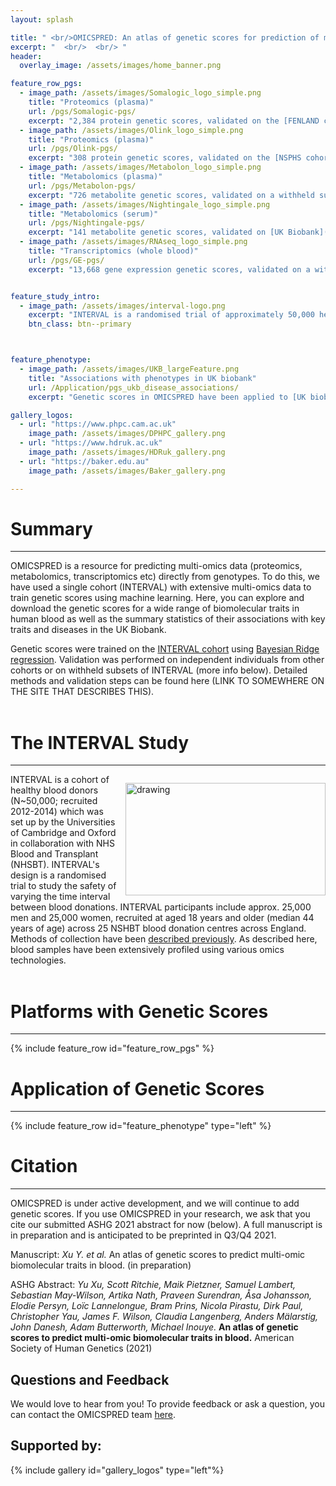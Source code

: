 ```yaml
---
layout: splash

title: " <br/>OMICSPRED: An atlas of genetic scores for prediction of multi-omics data"
excerpt: "  <br/>  <br/> "
header:
  overlay_image: /assets/images/home_banner.png

feature_row_pgs:
  - image_path: /assets/images/Somalogic_logo_simple.png
    title: "Proteomics (plasma)"
    url: /pgs/Somalogic-pgs/
    excerpt: "2,384 protein genetic scores, validated on the [FENLAND cohort](https://www.mrc-epid.cam.ac.uk/research/studies/fenland/)."
  - image_path: /assets/images/Olink_logo_simple.png
    title: "Proteomics (plasma)"
    url: /pgs/Olink-pgs/
    excerpt: "308 protein genetic scores, validated on the [NSPHS cohort](https://pubmed.ncbi.nlm.nih.gov/20568910/) and [ORCADES cohort](https://www.ed.ac.uk/viking/about-us/our-studies)."
  - image_path: /assets/images/Metabolon_logo_simple.png
    title: "Metabolomics (plasma)"
    url: /pgs/Metabolon-pgs/
    excerpt: "726 metabolite genetic scores, validated on a withheld subset of INTERVAL."
  - image_path: /assets/images/Nightingale_logo_simple.png
    title: "Metabolomics (serum)"
    url: /pgs/Nightingale-pgs/
    excerpt: "141 metabolite genetic scores, validated on [UK Biobank](https://www.ukbiobank.ac.uk/)."
  - image_path: /assets/images/RNAseq_logo_simple.png
    title: "Transcriptomics (whole blood)"
    url: /pgs/GE-pgs/
    excerpt: "13,668 gene expression genetic scores, validated on a withheld subset of INTERVAL"


feature_study_intro:
  - image_path: /assets/images/interval-logo.png
    excerpt: "INTERVAL is a randomised trial of approximately 50,000 healthy blood donors, which aims to study the safety of varying frequency of blood donation. Between June 2012 and June 2014, the study recruited about 25,000 men and about 25,000 women aged 18 years and older (median 44 years of age) at 25 NHS Blood and Transplant (NSHBT) blood donation centres across England. The  collection  of  their  blood  samples  for  research  purposes  was  done  using  standard  protocols and  has  been  extensively [described  previously](http://www.intervalstudy.org.uk/files/2019/11/Moore-et-al.-Trials-2014.pdf)."
    btn_class: btn--primary



feature_phenotype:
  - image_path: /assets/images/UKB_largeFeature.png
    title: "Associations with phenotypes in UK biobank"
    url: /Application/pgs_ukb_disease_associations/
    excerpt: "Genetic scores in OMICSPRED have been applied to [UK biobank](https://www.ukbiobank.ac.uk/) to test for associations with various complex phenotypes."

gallery_logos:
  - url: "https://www.phpc.cam.ac.uk"
    image_path: /assets/images/DPHPC_gallery.png
  - url: "https://www.hdruk.ac.uk"
    image_path: /assets/images/HDRuk_gallery.png
  - url: "https://baker.edu.au"
    image_path: /assets/images/Baker_gallery.png

---
```

# Summary
---
OMICSPRED is a resource for predicting multi-omics data (proteomics, metabolomics, transcriptomics etc) directly from genotypes. To do this, we have used a single cohort (INTERVAL) with extensive multi-omics data to train genetic scores using machine learning. Here, you can explore and download the genetic scores for a wide range of biomolecular traits in human blood as well as the summary statistics of their associations with key traits and diseases in the UK Biobank.

Genetic scores were trained on the [INTERVAL cohort](https://www.intervalstudy.org.uk/) using [Bayesian Ridge regression](https://scikit-learn.org/stable/auto_examples/linear_model/plot_bayesian_ridge.html). Validation was performed on independent individuals from other cohorts or on withheld subsets of INTERVAL (more info below). Detailed methods and validation steps can be found here (LINK TO SOMEWHERE ON THE SITE THAT DESCRIBES THIS).
<br/>
<br/>

# The INTERVAL Study
---

<img src="/assets/images/interval-logo.png" alt="drawing"  style="float: right; margin-left: 1em; margin-top: 1em; width:320px; height:180px"/>

INTERVAL is a cohort of healthy blood donors (N~50,000; recruited 2012-2014) which was set up by the Universities of Cambridge and Oxford in collaboration with NHS Blood and Transplant (NHSBT). INTERVAL's design is a randomised trial to study the safety of varying the time interval between blood donations. INTERVAL participants include approx. 25,000 men and 25,000 women, recruited at aged 18 years and older (median 44 years of age) across 25 NSHBT blood donation centres across England. Methods of collection have been [described previously](http://www.intervalstudy.org.uk/files/2019/11/Moore-et-al.-Trials-2014.pdf). As described here, blood samples have been extensively profiled using various omics technologies.
<br/>
<br/>

# Platforms with Genetic Scores
---

{% include feature_row id="feature_row_pgs" %} <br>




# Application of Genetic Scores
---
{% include feature_row id="feature_phenotype" type="left" %}  <br>


# Citation
---
OMICSPRED is under active development, and we will continue to add genetic scores. If you use OMICSPRED in your research, we ask that you cite our submitted ASHG 2021 abstract for now (below). A full manuscript is in preparation and is anticipated to be preprinted in Q3/Q4 2021.

Manuscript: <em> Xu Y. et al. </em> An atlas of genetic scores to predict multi-omic biomolecular traits in blood. (in preparation)

ASHG Abstract: <em> Yu Xu, Scott Ritchie, Maik Pietzner, Samuel Lambert, Sebastian May-Wilson, Artika Nath, Praveen Surendran, Åsa Johansson, Elodie Persyn, Loïc Lannelongue, Bram Prins, Nicola Pirastu, Dirk Paul, Christopher Yau, James F. Wilson, Claudia Langenberg, Anders Mälarstig, John Danesh, Adam Butterworth, Michael Inouye. </em> **An atlas of genetic scores to predict multi-omic biomolecular traits in blood.** American Society of Human Genetics (2021)





## Questions and Feedback

We would love to hear from you! To provide feedback or ask a question, you can contact the OMICSPRED team [here](mailto:yx322@medschl.cam.ac.uk).



## Supported by:

{% include gallery id="gallery_logos" type="left"%}

